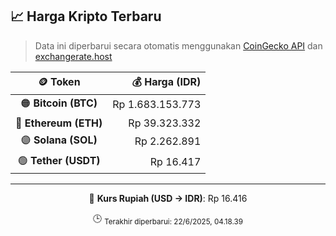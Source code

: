 

<!-- HARGA_KRIPTO -->
## 📈 Harga Kripto Terbaru

> Data ini diperbarui secara otomatis menggunakan [CoinGecko API](https://www.coingecko.com/) dan [exchangerate.host](https://exchangerate.host/)

<div align="center">

| 🪙 Token | 💰 Harga (IDR) |
|:------:|---------------:|
| 🟠 **Bitcoin (BTC)**   | Rp 1.683.153.773 |
| 🔵 **Ethereum (ETH)**  | Rp 39.323.332 |
| 🟣 **Solana (SOL)**    | Rp 2.262.891 |
| 🟢 **Tether (USDT)**   | Rp 16.417 |

---

💱 **Kurs Rupiah (USD → IDR)**: Rp 16.416

🕒 <sub>Terakhir diperbarui: 22/6/2025, 04.18.39</sub>

</div>
<!-- /HARGA_KRIPTO -->